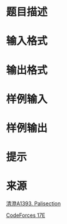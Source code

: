 

# 题目描述



# 输入格式



# 输出格式



# 样例输入



# 样例输出



# 提示



# 来源


<p>
<a href="http://www.tsinsen.com/A1393" target="_blank">清澄A1393. Palisection</a> 
</p>
<p>
<a href="http://codeforces.com/problemset/problem/17/E" target="_blank">CodeForces 17E</a> 
</p>
